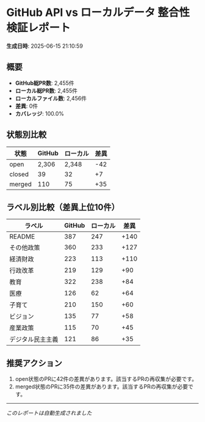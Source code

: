 # GitHub API vs ローカルデータ 整合性検証レポート

**生成日時**: 2025-06-15 21:10:59

## 概要

- **GitHub総PR数**: 2,455件
- **ローカル総PR数**: 2,455件
- **ローカルファイル数**: 2,456件
- **差異**: 0件
- **カバレッジ**: 100.0%

## 状態別比較

| 状態 | GitHub | ローカル | 差異 |
|------|--------|----------|------|
| open | 2,306 | 2,348 | -42 |
| closed | 39 | 32 | +7 |
| merged | 110 | 75 | +35 |

## ラベル別比較（差異上位10件）

| ラベル | GitHub | ローカル | 差異 |
|--------|--------|----------|------|
| README | 387 | 247 | +140 |
| その他政策 | 360 | 233 | +127 |
| 経済財政 | 223 | 113 | +110 |
| 行政改革 | 219 | 129 | +90 |
| 教育 | 322 | 238 | +84 |
| 医療 | 126 | 62 | +64 |
| 子育て | 210 | 150 | +60 |
| ビジョン | 135 | 77 | +58 |
| 産業政策 | 115 | 70 | +45 |
| デジタル民主主義 | 121 | 86 | +35 |

## 推奨アクション

1. open状態のPRに42件の差異があります。該当するPRの再収集が必要です。
2. merged状態のPRに35件の差異があります。該当するPRの再収集が必要です。

---
*このレポートは自動生成されました*